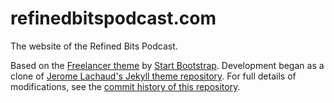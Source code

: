 refinedbitspodcast.com
======================

The website of the Refined Bits Podcast.

Based on the [Freelancer theme](http://startbootstrap.com/template-overviews/freelancer/) by [Start Bootstrap](http://startbootstrap.com/). Development began as a clone of [Jerome Lachaud's Jekyll theme repository](https://github.com/jeromelachaud/freelancer-theme/tree/d18499cb14b9ad468947c4b596066571133373c1). For full details of modifications, see the [commit history of this repository](https://github.com/refined-bits/refinedbitspodcast.com/commits/master).

